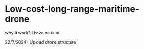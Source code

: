 # Low-cost-long-range-maritime-drone
why it work? i have no idea

22/7/2024- Upload drone structure
